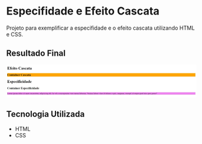 # Especifidade e Efeito Cascata
Projeto para exemplificar a especifidade e o efeito cascata utilizando HTML e CSS.

## Resultado Final

[<img src="./resultado.jpg" alt="especifidade e efeito cascata usando HTML e CSS">](https://priscila199.github.io/especifidade-efeito-cascata/)

## Tecnologia Utilizada
- HTML
- CSS